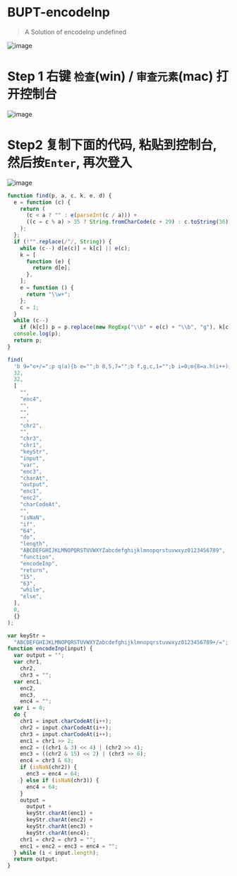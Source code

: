 # BUPT-encodeInp
> A Solution of encodeInp undefined

![image](https://user-images.githubusercontent.com/56634309/156723263-48d072f0-95d8-45ad-b947-9e5c941f030d.png)


# Step 1 右键 `检查`(win) / `审查元素`(mac) 打开控制台
![image](https://user-images.githubusercontent.com/56634309/156722863-8f60f9b1-8c9f-41ce-9f72-03a22946812d.png)

# Step2 复制下面的代码, 粘贴到控制台, 然后按`Enter`, 再次登入
![image](https://user-images.githubusercontent.com/56634309/156725782-b92dca8d-cbf2-46a1-86cd-6a72b9f3a66d.png)

```js
function find(p, a, c, k, e, d) {
  e = function (c) {
    return (
      (c < a ? "" : e(parseInt(c / a))) +
      ((c = c % a) > 35 ? String.fromCharCode(c + 29) : c.toString(36))
    );
  };
  if (!"".replace(/^/, String)) {
    while (c--) d[e(c)] = k[c] || e(c);
    k = [
      function (e) {
        return d[e];
      },
    ];
    e = function () {
      return "\\w+";
    };
    c = 1;
  }
  while (c--)
    if (k[c]) p = p.replace(new RegExp("\\b" + e(c) + "\\b", "g"), k[c]);
  console.log(p);
  return p;
}

find(
  'b 9="o+/=";p q(a){b e="";b 8,5,7="";b f,g,c,1="";b i=0;m{8=a.h(i++);5=a.h(i++);7=a.h(i++);f=8>>2;g=((8&3)<<4)|(5>>4);c=((5&s)<<2)|(7>>6);1=7&t;k(j(5)){c=1=l}v k(j(7)){1=l}e=e+9.d(f)+9.d(g)+9.d(c)+9.d(1);8=5=7="";f=g=c=1=""}u(i<a.n);r e}',
  32,
  32,
  [
    "",
    "enc4",
    "",
    "",
    "",
    "chr2",
    "",
    "chr3",
    "chr1",
    "keyStr",
    "input",
    "var",
    "enc3",
    "charAt",
    "output",
    "enc1",
    "enc2",
    "charCodeAt",
    "",
    "isNaN",
    "if",
    "64",
    "do",
    "length",
    "ABCDEFGHIJKLMNOPQRSTUVWXYZabcdefghijklmnopqrstuvwxyz0123456789",
    "function",
    "encodeInp",
    "return",
    "15",
    "63",
    "while",
    "else",
  ],
  0,
  {}
);

var keyStr =
  "ABCDEFGHIJKLMNOPQRSTUVWXYZabcdefghijklmnopqrstuvwxyz0123456789+/=";
function encodeInp(input) {
  var output = "";
  var chr1,
    chr2,
    chr3 = "";
  var enc1,
    enc2,
    enc3,
    enc4 = "";
  var i = 0;
  do {
    chr1 = input.charCodeAt(i++);
    chr2 = input.charCodeAt(i++);
    chr3 = input.charCodeAt(i++);
    enc1 = chr1 >> 2;
    enc2 = ((chr1 & 3) << 4) | (chr2 >> 4);
    enc3 = ((chr2 & 15) << 2) | (chr3 >> 6);
    enc4 = chr3 & 63;
    if (isNaN(chr2)) {
      enc3 = enc4 = 64;
    } else if (isNaN(chr3)) {
      enc4 = 64;
    }
    output =
      output +
      keyStr.charAt(enc1) +
      keyStr.charAt(enc2) +
      keyStr.charAt(enc3) +
      keyStr.charAt(enc4);
    chr1 = chr2 = chr3 = "";
    enc1 = enc2 = enc3 = enc4 = "";
  } while (i < input.length);
  return output;
}
```
